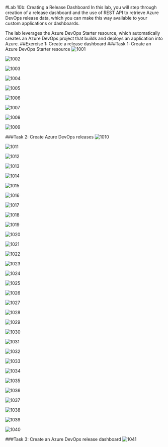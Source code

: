 #Lab 10b: Creating a Release Dashboard
In this lab, you will step through creation of a release dashboard and the use of REST API to retrieve Azure DevOps release data, which you can make this way available to your custom applications or dashboards.

The lab leverages the Azure DevOps Starter resource, which automatically creates an Azure DevOps project that builds and deploys an application into Azure.
##Exercise 1: Create a release dashboard
###Task 1: Create an Azure DevOps Starter resource
![1001](imagesEvidencia10/1001.PNG)

![1002](imagesEvidencia10/1002.PNG)

![1003](imagesEvidencia10/1003.PNG)

![1004](imagesEvidencia10/1004.PNG)

![1005](imagesEvidencia10/1005.PNG)

![1006](imagesEvidencia10/1006.PNG)

![1007](imagesEvidencia10/1007.PNG)

![1008](imagesEvidencia10/1008.PNG)

![1009](imagesEvidencia10/1009.PNG)

###Task 2: Create Azure DevOps releases
![1010](imagesEvidencia10/1010.PNG)

![1011](imagesEvidencia10/1011.PNG)

![1012](imagesEvidencia10/1012.PNG)

![1013](imagesEvidencia10/1013.PNG)

![1014](imagesEvidencia10/1014.PNG)

![1015](imagesEvidencia10/1015.PNG)

![1016](imagesEvidencia10/1016.PNG)

![1017](imagesEvidencia10/1017.PNG)

![1018](imagesEvidencia10/1018.PNG)

![1019](imagesEvidencia10/1019.PNG)

![1020](imagesEvidencia10/1020.PNG)

![1021](imagesEvidencia10/1021.PNG)

![1022](imagesEvidencia10/1022.PNG)

![1023](imagesEvidencia10/1023.PNG)

![1024](imagesEvidencia10/1024.PNG)

![1025](imagesEvidencia10/1025.PNG)

![1026](imagesEvidencia10/1026.PNG)

![1027](imagesEvidencia10/1027.PNG)

![1028](imagesEvidencia10/1028.PNG)

![1029](imagesEvidencia10/1029.PNG)

![1030](imagesEvidencia10/1030.PNG)

![1031](imagesEvidencia10/1031.PNG)

![1032](imagesEvidencia10/1032.PNG)

![1033](imagesEvidencia10/1033.PNG)

![1034](imagesEvidencia10/1034.PNG)

![1035](imagesEvidencia10/1035.PNG)

![1036](imagesEvidencia10/1036.PNG)

![1037](imagesEvidencia10/1037.PNG)

![1038](imagesEvidencia10/1038.PNG)

![1039](imagesEvidencia10/1039.PNG)

![1040](imagesEvidencia10/1040.PNG)

###Task 3: Create an Azure DevOps release dashboard
![1041](imagesEvidencia10/1041.PNG)

